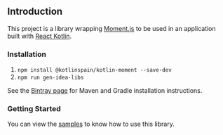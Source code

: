 ## Introduction
This project is a library wrapping [Moment.js](https://momentjs.com/) to be used in an application 
built with [React Kotlin](https://github.com/JetBrains/create-react-kotlin-app).

### Installation

1. `npm install @kotlinspain/kotlin-moment --save-dev`
2. `npm run gen-idea-libs`

See the [Bintray page](https://bintray.com/kotlinspain/kotlin-js-wrappers/kotlin-moment) for Maven and Gradle 
installation instructions.

### Getting Started
You can view the [samples](https://github.com/kotlinspain/kotlin-js-wrappers/tree/master/kotlin-moment/samples) to know 
how to use this library.

